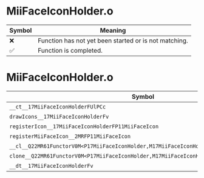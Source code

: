 # MiiFaceIconHolder.o
| Symbol | Meaning 
| ------------- | ------------- 
| :x: | Function has not yet been started or is not matching. 
| :white_check_mark: | Function is completed. 


# MiiFaceIconHolder.o
| Symbol | Decompiled? |
| ------------- | ------------- |
| `__ct__17MiiFaceIconHolderFUlPCc` | :x: |
| `drawIcons__17MiiFaceIconHolderFv` | :x: |
| `registerIcon__17MiiFaceIconHolderFP11MiiFaceIcon` | :x: |
| `registerMiiFaceIcon__2MRFP11MiiFaceIcon` | :x: |
| `__cl__Q22MR61FunctorV0M<P17MiiFaceIconHolder,M17MiiFaceIconHolderFPCvPv_v>CFv` | :x: |
| `clone__Q22MR61FunctorV0M<P17MiiFaceIconHolder,M17MiiFaceIconHolderFPCvPv_v>CFP7JKRHeap` | :x: |
| `__dt__17MiiFaceIconHolderFv` | :x: |
